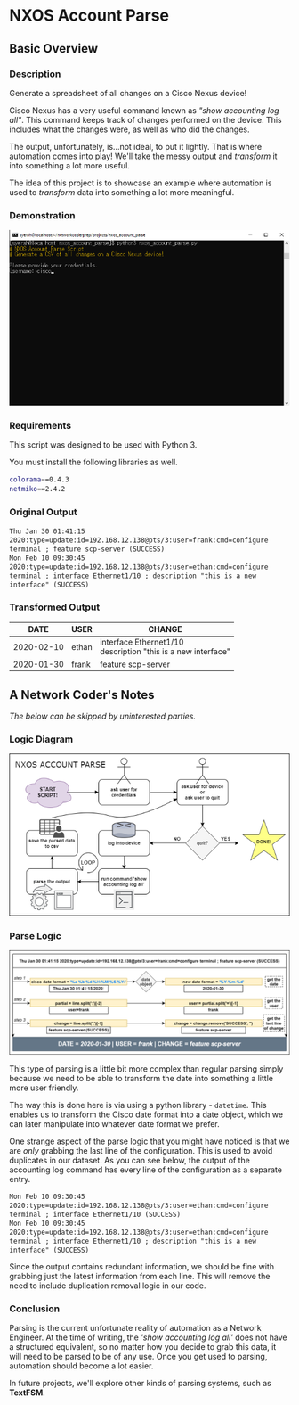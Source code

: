# NXOS Account Parse

## Basic Overview

### Description

Generate a spreadsheet of all changes on a Cisco Nexus device!

Cisco Nexus has a very useful command known as *"show accounting log all"*. This command keeps track of changes performed on the device. This includes what the changes were, as well as who did the changes.

The output, unfortunately, is...not ideal, to put it lightly. That is where automation comes into play! We'll take the messy output and *transform* it into something a lot more useful.

The idea of this project is to showcase an example where automation is used to *transform* data into something a lot more meaningful.

### Demonstration

![](https://github.com/syedur-rahman/networkcoder/blob/master/images/nxos_account_parse.gif)

### Requirements

This script was designed to be used with Python 3.

You must install the following libraries as well.

```bash
colorama==0.4.3
netmiko==2.4.2
```

### Original Output

```
Thu Jan 30 01:41:15 2020:type=update:id=192.168.12.138@pts/3:user=frank:cmd=configure terminal ; feature scp-server (SUCCESS)
Mon Feb 10 09:30:45 2020:type=update:id=192.168.12.138@pts/3:user=ethan:cmd=configure terminal ; interface Ethernet1/10 ; description "this is a new interface" (SUCCESS)
```

### Transformed Output

| DATE       | USER  | CHANGE                                                       |
| ---------- | ----- | ------------------------------------------------------------ |
| 2020-02-10 | ethan | interface Ethernet1/10<br />description "this is a new interface" |
| 2020-01-30 | frank | feature scp-server                                           |

## A Network Coder's Notes

*The below can be skipped by uninterested parties.*

### Logic Diagram

![](https://github.com/syedur-rahman/networkcoder/blob/master/images/nxos_account_parse.png) 

### Parse Logic

![](https://github.com/syedur-rahman/networkcoder/blob/master/images/parse_accounting_log.png) 

This type of parsing is a little bit more complex than regular parsing simply because we need to be able to transform the date into something a little more user friendly.

The way this is done here is via using a python library - `datetime`. This enables us to transform the Cisco date format into a date object, which we can later manipulate into whatever date format we prefer.

One strange aspect of the parse logic that you might have noticed is that we are *only* grabbing the last line of the configuration. This is used to avoid duplicates in our dataset. As you can see below, the output of the accounting log command has every line of the configuration as a separate entry.

```
Mon Feb 10 09:30:45 2020:type=update:id=192.168.12.138@pts/3:user=ethan:cmd=configure terminal ; interface Ethernet1/10 (SUCCESS)
Mon Feb 10 09:30:45 2020:type=update:id=192.168.12.138@pts/3:user=ethan:cmd=configure terminal ; interface Ethernet1/10 ; description "this is a new interface" (SUCCESS)
```

Since the output contains redundant information, we should be fine with grabbing just the latest information from each line. This will remove the need to include duplication removal logic in our code.

### Conclusion

Parsing is the current unfortunate reality of automation as a Network Engineer. At the time of writing, the *'show accounting log all'* does not have a structured equivalent, so no matter how you decide to grab this data, it will need to be parsed to be of any use. Once you get used to parsing, automation should become a lot easier.

In future projects, we'll explore other kinds of parsing systems, such as **TextFSM**.